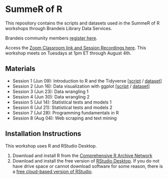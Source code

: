 # SummeR of R
This repository contains the scripts and datasets used in the SummeR of R workshops
through Brandeis Library Data Services.

Brandeis community members [register here](https://calendar.library.brandeis.edu/calendar/workshops/summeR2020).

Access the [Zoom Classroom link and Session Recordings here](https://docs.google.com/document/d/1-eeemJIYWoDuRAUvtmO5TKnyAUYvORIzNCFNdfnin5c/edit?usp=sharing). This workshop meets on Tuesdays at 1pm ET through August 4th.

## Materials
- Session 1 (Jun 09): Introduction to R and the Tidyverse [[script](https://github.com/DeisData/summer-of-r/blob/master/Intro-to-R-and-the-Tidyverse_20200609.R) / [dataset](https://github.com/DeisData/summer-of-r/blob/master/world_happiness.csv)]
- Session 2 (Jun 16): Data visualization with ggplot [[script](https://github.com/DeisData/summer-of-r/blob/master/DataVisualizationWithggplot1.Rmd) / [dataset](https://drive.google.com/file/d/1qeba2wsgH_uEeRR_qUbi3cAOq5O4DJZG/view?usp=sharing)]
- Session 3 (Jun 23): Data wrangling 1
- Session 4 (Jun 30): Data wrangling 2
- Session 5 (Jul 14): Statistical tests and models 1
- Session 6 (Jul 21): Statistical tests and models 2
- Session 7 (Jul 28): Programming fundamentals in R
- Session 8 (Aug 04): Web scraping and text mining

## Installation Instructions
This workshop uses R and RStudio Desktop.
1. Download and install R from the [Comprehensive R Archive Network](https://cran.rstudio.com/)
2. Download and install the free version of [RStudio Desktop](https://rstudio.com/products/rstudio/download/).
If you do not have drive space or cannot download software for some reason, there is a [free cloud-based version of RStudio](https://rstudio.cloud/). 
